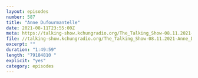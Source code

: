 ```yaml
---
layout: episodes
number: 587
title: "Anne Dufourmantelle"
date: 2021-08-11T23:55:00Z
meta: https://talking-show.kchungradio.org/The_Talking_Show-08.11.2021-Anne_Dufourmantelle.mp3
file: //talking-show.kchungradio.org/The_Talking_Show-08.11.2021-Anne_Dufourmantelle.mp3
excerpt: ""
duration: "1:49:59"
length: "79184810 "
explicit: "yes"
category: episodes
---
```

